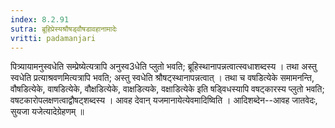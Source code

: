 ```yaml
---
index: 8.2.91
sutra: ब्रूहिप्रेस्यश्रौषड्वौषडावहानामादेः
vritti: padamanjari
---
```


 पित्र्यायामनुस्वधेति सम्प्रेष्येत्यत्रापि अनुस्व3धेति प्लुतो भवति; ब्रूहिस्थानापन्नत्वात्स्वधाशब्दस्य । तथा अस्तु स्वधेति प्रत्याश्रवणमित्यत्रापि भवति; अस्तु स्वधेति श्रौषट्स्थानापन्नत्वात् । तथा च वषडित्येके समामनन्ति, वौषडित्येके, वाषडित्येके, वौक्षडित्येके, वाक्षडित्यके, वक्षाडित्येके इति षड्विधस्यापि वषट्कारस्य प्लुतो भवति; वषटकारोपलक्षणत्वाद्वौषट्शब्दस्य । आवह देवान् यजमानायेत्येवमादिष्विति । आदिशब्देन--आवह जातवेदः, सुयजा यजेत्यादेग्रेहणम् ॥